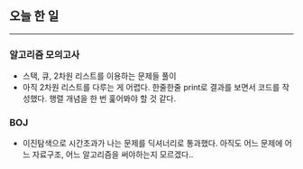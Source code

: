 ## 오늘 한 일
----------------------------------

### 알고리즘 모의고사
- 스택, 큐, 2차원 리스트를 이용하는 문제들 풀이
- 아직 2차원 리스트를 다루는 게 어렵다. 한줄한줄 print로 결과를 보면서 코드를 작성했다. 행렬 개념을 한 번 훑어봐야 할 것 같다.

### BOJ
- 이진탐색으로 시간초과가 나는 문제를 딕셔너리로 통과했다. 아직도 어느 문제에 어느 자료구조, 어느 알고리즘을 써야하는지 모르겠다..